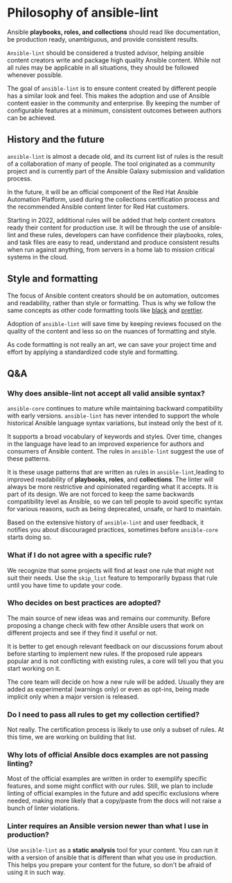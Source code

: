 # Philosophy of ansible-lint

Ansible **playbooks, roles, and collections** should read like documentation, be production ready, unambiguous, and provide consistent results.

`Ansible-lint` should be considered a trusted advisor, helping ansible content creators write and package high quality Ansible content. While not all rules may be applicable in all situations, they should be followed whenever possible.

The goal of `ansible-lint` is to ensure content created by different people has a similar look and feel. This makes the adoption and use of Ansible content easier in the community and enterprise. By keeping the number of configurable features at a minimum, consistent outcomes between authors can be achieved.

## History and the future

`ansible-lint` is almost a decade old, and its current list of rules is the result of a collaboration of many of people. The tool originated as a community project and is currently part of the Ansible Galaxy submission and validation process.

In the future, it will be an official component of the Red Hat Ansible Automation Platform, used during the collections certification process and the recommended Ansible content linter for Red Hat customers.

Starting in 2022, additional rules will be added that help content creators ready their content for production use. It will be through the use of ansible-lint and these rules, developers can have confidence their playbooks, roles, and task files are easy to read, understand and produce consistent results when run against anything, from servers in a home lab to mission critical systems in the cloud.

## Style and formatting

The focus of Ansible content creators should be on automation, outcomes and readability, rather than style or formatting. Thus is why we follow the same concepts as other code formatting tools like [black](https://github.com/psf/black) and [prettier](https://prettier.io).

Adoption of `ansible-lint` will save time by keeping reviews focused on the quality of the content and less so on the nuances of formatting and style.

As code formatting is not really an art, we can save your project time and effort by applying a standardized code style and formatting.

## Q&A

### Why does ansible-lint not accept all valid ansible syntax?

`ansible-core` continues to mature while maintaining backward compatibility with early versions. `ansible-lint` has never intended to support the whole historical Ansible language syntax variations, but instead only the best of it.

It supports a broad vocabulary of keywords and styles. Over time, changes in the language have lead to an improved experience for authors and consumers of Ansible content. The rules in `ansible-lint` suggest the use of these patterns.

It is these usage patterns that are written as rules in `ansible-lint`,leading to improved readability of **playbooks, roles**, and **collections**. The linter will always be more restrictive and opinionated regarding what it accepts. It is part of its design. We are not forced to keep the same backwards compatibility level as Ansible, so we can tell people to avoid specific syntax for various reasons, such as being deprecated, unsafe, or hard to maintain.

Based on the extensive history of `ansible-lint` and user feedback, it notifies you about discouraged practices, sometimes before `ansible-core` starts doing so.

### What if I do not agree with a specific rule?

We recognize that some projects will find at least one rule that might not suit their needs. Use the `skip_list` feature to temporarily bypass that rule until you have time to update your code.

### Who decides on best practices are adopted?

The main source of new ideas was and remains our community. Before proposing a change check with few other Ansible users that work on different projects and see if they find it useful or not.

It is better to get enough relevant feedback on our discussions forum about before starting to implement new rules. If the proposed rule appears popular and is not conflicting with existing rules, a core will tell you that you start working on it.

The core team will decide on how a new rule will be added. Usually they are added as experimental (warnings only) or even as opt-ins, being made implicit only when a major version is released.

### Do I need to pass all rules to get my collection certified?

Not really. The certification process is likely to use only a subset of rules. At this time, we are working on building that list.

### Why lots of official Ansible docs examples are not passing linting?

Most of the official examples are written in order to exemplify specific features, and some might conflict with our rules. Still, we plan to include linting of official examples in the future and add specific exclusions where needed, making more likely that a copy/paste from the docs will not raise a bunch of linter violations.

### Linter requires an Ansible version newer than what I use in production?

Use `ansible-lint` as a **static analysis** tool for your content. You can run it with a version of ansible that is different than what you use in production. This helps you prepare your content for the future, so don't be afraid of using it in such way.
